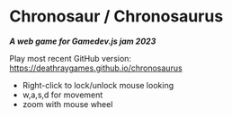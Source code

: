 # Chronosaur / Chronosaurus
***A web game for Gamedev.js jam 2023***


Play most recent GitHub version: https://deathraygames.github.io/chronosaurus

* Right-click to lock/unlock mouse looking
* w,a,s,d for movement
* zoom with mouse wheel
